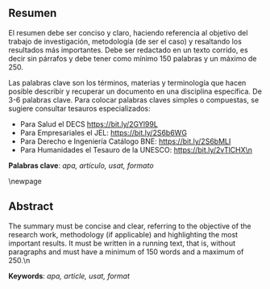 ## Resumen

El resumen debe ser conciso y claro, haciendo referencia al objetivo del trabajo de 
investigación, metodología (de ser el caso) y resaltando los resultados más importantes. 
Debe ser redactado en un texto corrido, es decir sin párrafos y debe tener como mínimo 
150 palabras y un máximo de 250.

Las palabras clave son los términos, materias y terminología que hacen posible describir 
y recuperar un documento en una disciplina específica. De 3-6 palabras clave. 
Para colocar palabras claves simples o compuestas, se sugiere consultar tesauros 
especializados:

* Para Salud el DECS https://bit.ly/2GYl99L
* Para Empresariales el JEL: https://bit.ly/2S6b6WG
* Para Derecho e Ingeniería Catálogo BNE: https://bit.ly/2S6bMLI
* Para Humanidades el Tesauro de la UNESCO: https://bit.ly/2vTlCHX\n

**Palabras clave**: *apa, artículo, usat, formato*

\newpage

## Abstract

The summary must be concise and clear, referring to the objective of the research work, 
methodology (if applicable) and highlighting the most important results.
It must be written in a running text, that is, without paragraphs and must have a 
minimum of 150 words and a maximum of 250.\n

**Keywords**: *apa, article, usat, format*
